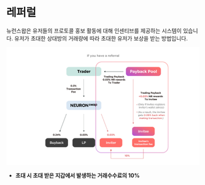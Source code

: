 # 레퍼럴

뉴런스왑은 유저들의 프로토콜 홍보 활동에 대해 인센티브를 제공하는 시스템이 있습니다. 유저가 초대한 상대방의 거래량에 따라 초대한 유저가 보상을 받는 방법입니다.

![](<../../.gitbook/assets/백서그래픽정리 레퍼럴 사용하는 경우.jpg>)

* **초대 시 초대 받은 지갑에서 발생하는 거래수수료의 10%**
